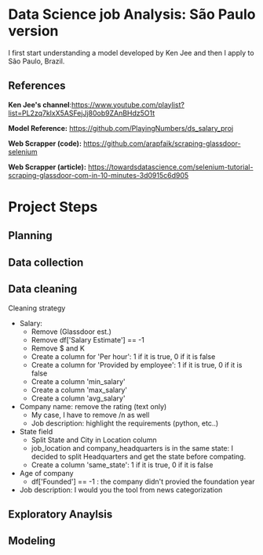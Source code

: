 # Data Science job Analysis: São Paulo version
I first start understanding a model developed by Ken Jee and then I apply to São Paulo, Brazil.
## References
**Ken Jee's channel**:https://www.youtube.com/playlist?list=PL2zq7klxX5ASFejJj80ob9ZAnBHdz5O1t

**Model Reference:** https://github.com/PlayingNumbers/ds_salary_proj

**Web Scrapper (code):** https://github.com/arapfaik/scraping-glassdoor-selenium

**Web Scrapper (article):** https://towardsdatascience.com/selenium-tutorial-scraping-glassdoor-com-in-10-minutes-3d0915c6d905

# Project Steps
## Planning
## Data collection
## Data cleaning
Cleaning strategy
  - Salary: 
     - Remove (Glassdoor est.)
     - Remove df['Salary Estimate'] == -1
     - Remove $ and K
     - Create a column for 'Per hour': 1 if it is true, 0 if it is false
     - Create a column for 'Provided by employee': 1 if it is true, 0 if it is false
     - Create a column 'min_salary'
     - Create a column 'max_salary'
     - Create a column 'avg_salary'
  - Company name: remove the rating (text only)
      - My case, I have to remove /n as well
      - Job description: highlight the requirements (python, etc..)
  - State field
      - Split State and City in Location column
      - job_location and company_headquarters is in the same state: I decided to split Headquarters and get the state before compating.
      - Create a column 'same_state': 1 if it is true, 0 if it is false
   - Age of company
      - df['Founded'] == -1 : the company didn't provied the foundation year
   - Job description: I would you the tool from news categorization
## Exploratory Anaylsis
## Modeling
